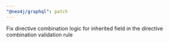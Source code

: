 ```yaml
---
"@neo4j/graphql": patch
---
```


Fix directive combination logic for inherited field in the directive combination validation rule
